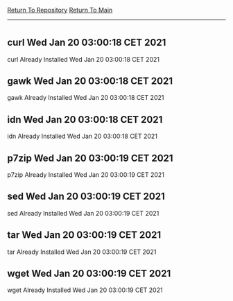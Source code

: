 [Return To Repository](https://github.com/bast69/piholeparser/)
[Return To Main](https://github.com/bast69/piholeparser/blob/master/RecentRunLogs/Mainlog.md)
____________________________________
# 
## curl Wed Jan 20 03:00:18 CET 2021
curl Already Installed Wed Jan 20 03:00:18 CET 2021
## gawk Wed Jan 20 03:00:18 CET 2021
gawk Already Installed Wed Jan 20 03:00:18 CET 2021
## idn Wed Jan 20 03:00:18 CET 2021
idn Already Installed Wed Jan 20 03:00:18 CET 2021
## p7zip Wed Jan 20 03:00:19 CET 2021
p7zip Already Installed Wed Jan 20 03:00:19 CET 2021
## sed Wed Jan 20 03:00:19 CET 2021
sed Already Installed Wed Jan 20 03:00:19 CET 2021
## tar Wed Jan 20 03:00:19 CET 2021
tar Already Installed Wed Jan 20 03:00:19 CET 2021
## wget Wed Jan 20 03:00:19 CET 2021
wget Already Installed Wed Jan 20 03:00:19 CET 2021
